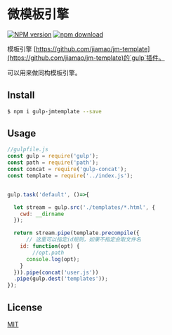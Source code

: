 
# 微模板引擎

[![NPM version][npm-image]][npm-url]
[![npm download][download-image]][download-url]


模板引擎 [https://github.com/jiamao/jm-template](https://github.com/jiamao/jm-template)的`gulp`插件。

可以用来做同构模板引擎。

## Install

```bash
$ npm i gulp-jmtemplate --save
```

## Usage


```js
//gulpfile.js
const gulp = require('gulp');
const path = require('path');
const concat = require('gulp-concat');
const template = require('../index.js');


gulp.task('default', ()=>{

  let stream = gulp.src('./templates/*.html', {
    cwd: __dirname
  });

  return stream.pipe(template.precompile({
      // 这里可以指定id规则，如果不指定会取文件名
    id: function(opt) {
        //opt.path
      console.log(opt);
    }
  })).pipe(concat('user.js'))
  .pipe(gulp.dest('templates'));
}); 
```


## License

[MIT](LICENSE)

[npm-image]: https://img.shields.io/npm/v/gulp-jmtemplate.svg?style=flat-square
[npm-url]: https://npmjs.org/package/gulp-jmtemplate
[download-image]: https://img.shields.io/npm/dm/gulp-jmtemplate.svg?style=flat-square
[download-url]: https://npmjs.org/package/gulp-jmtemplate
